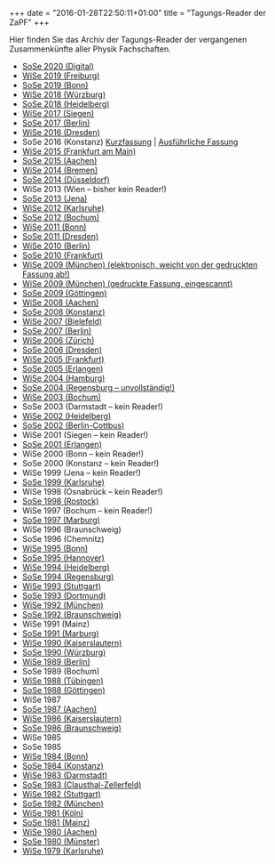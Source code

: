 +++
date = "2016-01-28T22:50:11+01:00"
title = "Tagungs-Reader der ZaPF"
+++

Hier finden Sie das Archiv der Tagungs-Reader der vergangenen Zusammenkünfte aller Physik Fachschaften.


- [SoSe 2020 (Digital)](/reader/2020_SoSe_Digital.pdf)
- [WiSe 2019 (Freiburg)](/reader/2019_WiSe_Freiburg.pdf)
- [SoSe 2019 (Bonn)](/reader/2019_SoSe_Bonn.pdf)
- [WiSe 2018 (Würzburg)](/reader/2018_WiSe_Wuerzburg.pdf)
- [SoSe 2018 (Heidelberg)](/reader/2018_SoSe_Heidelberg.pdf)
- [WiSe 2017 (Siegen)](/reader/2017_WiSe_Siegen.pdf)
- [SoSe 2017 (Berlin)](/reader/2017_SoSe_Berlin.pdf)
- [WiSe 2016 (Dresden)](/reader/2016_WiSe_Dresden_lang.pdf)
- SoSe 2016 (Konstanz) [Kurzfassung](/reader/2016_SoSe_Konstanz_kurz.pdf) | [Ausführliche Fassung](/reader/2016_SoSe_Konstanz_lang.pdf)
- [WiSe 2015 (Frankfurt am Main)](/reader/Reader_ZaPF_WiSe15_Frankfurt.pdf)
- [SoSe 2015 (Aachen)](/reader/Reader_SoSe15_Aachen.pdf)
- [WiSe 2014 (Bremen)](/reader/2014_WiSe_Bremen.pdf)
- [SoSe 2014 (Düsseldorf)](/reader/2014-SoSe_Duesseldorf.pdf)
- WiSe 2013 (Wien – bisher kein Reader!)
- [SoSe 2013 (Jena)](/reader/2013-so-ZaPFReaderSoSe2013Jena.pdf)
- [WiSe 2012 (Karlsruhe)](/reader/2012_WiSe_Karlsruhe.pdf)
- [SoSe 2012 (Bochum)](/reader/2012_SoSe_Bochum.pdf)
- [WiSe 2011 (Bonn)](/reader/2011_WiSe_Bonn.pdf)
- [SoSe 2011 (Dresden)](/reader/2011_SoSe_Dresden.pdf)
- [WiSe 2010 (Berlin)](/reader/2010_WiSe_Berlin.pdf)
- [SoSe 2010 (Frankfurt)](/reader/2010_SoSe_Frankfurt_II.pdf)
- [WiSe 2009 (München) (elektronisch, weicht von der gedruckten Fassung ab!)](/reader/2009_WiSe_Munchen.pdf)
- [WiSe 2009 (München) (gedruckte Fassung, eingescannt)](/reader/2009_WiSe_Munchen_gescannt_low.pdf)
- [SoSe 2009 (Göttingen)](/reader/2009_SoSe_Gottingen.pdf)
- [WiSe 2008 (Aachen)](/reader/2008_WiSe_Aachen.pdf)
- [SoSe 2008 (Konstanz)](/reader/2008_SoSe_Konstanz.pdf)
- [WiSe 2007 (Bielefeld)](/reader/2007_WiSe_Bielefeld.pdf)
- [SoSe 2007 (Berlin)](/reader/2007-so-Sommer_ZaPF07_READER_web.pdf)
- [WiSe 2006 (Zürich)](/reader/2006-wi-reader_zh06.pdf)
- [SoSe 2006 (Dresden)](/reader/2006-so-reader_dd06.pdf)
- [WiSe 2005 (Frankfurt)](/reader/2005-wi-reader_ff05.pdf)
- [SoSe 2005 (Erlangen)](/reader/2005-so-reader_er05.pdf)
- [WiSe 2004 (Hamburg)](/reader/2004-wi-reader_hh04.pdf)
- [SoSe 2004 (Regensburg – unvollständig!)](/reader/2004-so-regensburg.pdf)
- [WiSe 2003 (Bochum)](/reader/2003-ws-reader_bo03.pdf)
- SoSe 2003 (Darmstadt – kein Reader!)
- [WiSe 2002 (Heidelberg)](/reader/2002-wi-reader_hb02.pdf)
- [SoSe 2002 (Berlin-Cottbus)](/reader/2002-so-reader_becojo02.pdf)
- WiSe 2001 (Siegen – kein Reader!)
- [SoSe 2001 (Erlangen)](/reader/2001-so-reader_er01.pdf)
- WiSe 2000 (Bonn – kein Reader!)
- SoSe 2000 (Konstanz – kein Reader!)
- WiSe 1999 (Jena – kein Reader!)
- [SoSe 1999 (Karlsruhe)](/reader/1999-ss-reader_ka99.pdf)
- WiSe 1998 (Osnabrück – kein Reader!)
- [SoSe 1998 (Rostock)](/reader/1998-so-reader_ro98.pdf)
- WiSe 1997 (Bochum – kein Reader!)
- [SoSe 1997 (Marburg)](/reader/1997-so-reader_ma97.pdf)
- WiSe 1996 (Braunschweig)
- SoSe 1996 (Chemnitz)
- [WiSe 1995 (Bonn)](/reader/1995-wi-reader_bn95.pdf)
- [SoSe 1995 (Hannover)](/reader/1995-so-reader_ha95.pdf)
- [WiSe 1994 (Heidelberg)](/reader/1994-wi-reader_hb94.pdf)
- [SoSe 1994 (Regensburg)](/reader/1994-so-reader_re94.pdf)
- [WiSe 1993 (Stuttgart)](/reader/1993-wi-reader_st93.pdf)
- [SoSe 1993 (Dortmund)](/reader/1993-so-reader_do93.pdf)
- [WiSe 1992 (München)](/reader/1992-wi-reader_mu92.pdf)
- [SoSe 1992 (Braunschweig)](/reader/1992-so-reader_bw92.pdf)
- WiSe 1991 (Mainz)
- [SoSe 1991 (Marburg)](/reader/1991-so-reader_ma91.pdf)
- [WiSe 1990 (Kaiserslautern)](/reader/1990-ws-kaiserslautern-reader.pdf)
- [SoSe 1990 (Würzburg)](/reader/1990-so-wuerzburg.pdf)
- [WiSe 1989 (Berlin)](/reader/1989-wi-berlin.pdf)
- SoSe 1989 (Bochum)
- [WiSe 1988 (Tübingen)](/reader/1988-ws-tuebingen.pdf)
- [SoSe 1988 (Göttingen)](/reader/1988-so-goettingen.pdf)
- WiSe 1987
- [SoSe 1987 (Aachen)](/reader/1987-ss-reader_aa87.pdf)
- [WiSe 1986 (Kaiserslautern)](/reader/1986-wi-Kaiserslautern_Wi86.pdf)
- [SoSe 1986 (Braunschweig)](/reader/1986_so-Braunschweig_So86.pdf)
- WiSe 1985
- SoSe 1985
- [WiSe 1984 (Bonn)](/reader/1984_wsBonn_Wi84.pdf)
- [SoSe 1984 (Konstanz)](/reader/1984-so-Konstanz_So84.pdf)
- [WiSe 1983 (Darmstadt)](/reader/1983-ws-Darmstadt_Wi83.pdf)
- [SoSe 1983 (Clausthal-Zellerfeld)](/reader/1983-so-Clausthal-Zellerfeld_So83.pdf)
- [WiSe 1982 (Stuttgart)](/reader/1982-wi-Stuttgart_Wi82.pdf)
- [SoSe 1982 (München)](/reader/1982-so-Muenchen_So82.pdf)
- [WiSe 1981 (Köln)](/reader/1981-wi-Koeln_Wi81.pdf)
- [SoSe 1981 (Mainz)](/reader/1981-so-Mainz_So81.pdf)
- [WiSe 1980 (Aachen)](/reader/1980_ws_Aachen_Nov80_komplett.pdf)
- [SoSe 1980 (Münster)](/reader/1980-so-Muenster_So80.pdf)
- [WiSe 1979 (Karlsruhe)](/reader/1979-wi-Karlsruhe_Wi79.pdf)
